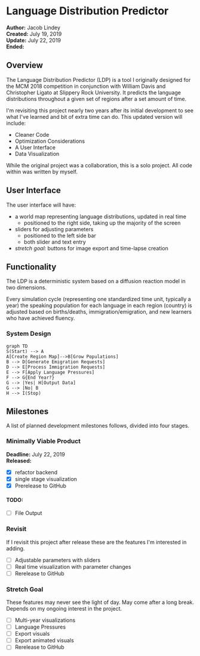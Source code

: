 # Language Distribution Predictor
__Author:__ Jacob Lindey  
__Created:__ July 19, 2019  
__Update:__ July 22, 2019  
__Ended:__

## Overview
The Language Distribution Predictor (LDP) is a tool I originally designed for
the MCM 2018 competition in conjunction with William Davis and Christopher
Ligato at Slippery Rock University.
It predicts the language distributions throughout a given set of regions after a
set amount of time.

I'm revisiting this project nearly two years after its initial development to
see what I've learned and bit of extra time can do.
This updated version will include:
  * Cleaner Code
  * Optimization Considerations
  * A User Interface
  * Data Visualization

While the original project was a collaboration, this is a solo project.
All code within was written by myself.

## User Interface
The user interface will have:
  - a world map representing language distributions, updated in real time
    - positioned to the right side, taking up the majority of the screen
  - sliders for adjusting parameters
    - positioned to the left side bar
    - both slider and text entry
  - *stretch goal:* buttons for image export and time-lapse creation

## Functionality
The LDP is a deterministic system based on a diffusion reaction model in two
dimensions.

Every simulation cycle (representing one standardized time unit, typically a
year) the speaking population for each language in each region (country) is
adjusted based on births/deaths, immigration/emigration, and new learners who
have achieved fluency.

### System Design

```mermaid
graph TD
S(Start) --> A
A[Create Region Map]-->B[Grow Populations]
B --> D[Generate Emigration Requests]
D --> E[Process Immigration Requests]
E --> F[Apply Language Pressures]
F --> G{End Year?}
G --> |Yes| H[Output Data]
G --> |No| B
H --> I(Stop)  
```  

## Milestones
A list of planned development milestones follows, divided into four stages.

### Minimally Viable Product
__Deadline:__ July 22, 2019  
__Released:__
  - [x] refactor backend
  - [x] single stage visualization
  - [x] Prerelease to GitHub

#### TODO:
  - [ ] File Output

### Revisit
If I revisit this project after release these are the features I'm interested in
adding.
  - [ ] Adjustable parameters with sliders
  - [ ] Real time visualization with parameter changes
  - [ ] Rerelease to GitHub

### Stretch Goal
These features may never see the light of day.
May come after a long break.
Depends on my ongoing interest in the project.
  - [ ] Multi-year visualizations
  - [ ] Language Pressures
  - [ ] Export visuals
  - [ ] Export animated visuals
  - [ ] Rerelease to GitHub
